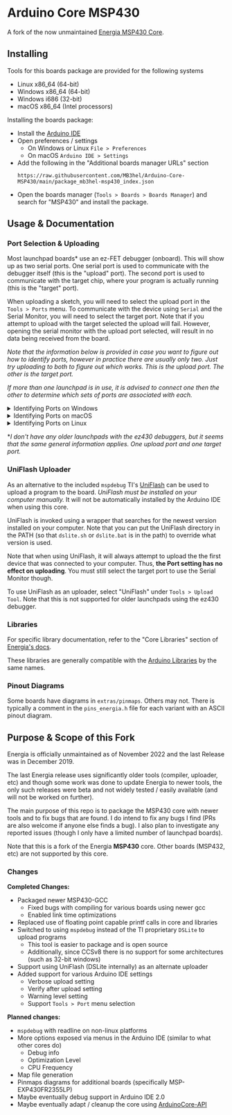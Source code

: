 # Arduino Core MSP430

A fork of the now unmaintained [Energia MSP430 Core](https://github.com/energia/msp430-lg-core).



## Installing

Tools for this boards package are provided for the following systems

- Linux x86_64 (64-bit)
- Windows x86_64 (64-bit)
- Windows i686 (32-bit)
- macOS x86_64 (Intel processors)

Installing the boards package:

- Install the [Arduino IDE](https://www.arduino.cc/en/software)
- Open preferences / settings
    - On Windows or Linux `File > Preferences`
    - On macOS `Arduino IDE > Settings`
- Add the following in the "Additional boards manager URLs" section
    ```
    https://raw.githubusercontent.com/MB3hel/Arduino-Core-MSP430/main/package_mb3hel-msp430_index.json
    ```
- Open the boards manager (`Tools > Boards > Boards Manager`) and search for "MSP430" and install the package.
 


## Usage & Documentation

### Port Selection & Uploading

Most launchpad boards&ast; use an ez-FET debugger (onboard). This will show up as two serial ports. One serial port is used to communicate with the debugger itself (this is the "upload" port). The second port is used to communicate with the target chip, where your program is actually running (this is the "target" port).

When uploading a sketch, you will need to select the upload port in the `Tools > Ports` menu. To communicate with the device using `Serial` and the Serial Monitor, you will need to select the target port. Note that if you attempt to upload with the target selected the upload will fail. However, opening the serial monitor with the upload port selected, will result in no data being received from the board.

*Note that the information below is provided in case you want to figure out how to identify ports, however in practice there are usually only two. Just try uploading to both to figure out which works. This is the upload port. The other is the target port.*

*If more than one launchpad is in use, it is advised to connect one then the other to determine which sets of ports are associated with each.*


<details><summary>Identifying Ports on Windows</summary>
<hr />
<p>

Open device manager and go to the "Ports (COM and LPT)" section and expand it.

The upload port is listed as `MSP Debug Interface (COMx)` where `x` is the number.

The target port is listed as `MSP Application UART1 (COMx)` where `x` is the number.

Note that there is not really an easy way to determine which sets of ports are on the same launchpad. It is possible by going to `Properties > Details`. Compare the "Siblings" property to other port's "Device Instance Path" property. Siblings of a device are the same physical launchpad.

</p>
<hr />
</details>

<details><summary>Identifying Ports on macOS</summary>
<hr />
<p>

On macOS, the ez-FET will show up as `/dev/cu.usbmodem[num]` devices where `[num]` is the port number. The upload port is enumerated first, so generally has a lower number than the target port. 

*Note: I'm not 100% certain the following information is always correct, but it seems to be on my system.*

To identify actual port numbers run the following command

```sh
ioreg -p IOUSB
```

Look for "MSP Tools Driver" entries and note the number after the `@` symbol (eg `MSP Tools Driver@14200000`). Note the first four digits of this number (in this example `1420`). This number is referred to as `id`.

The upload port will be `/dev/cu.usbmodem[id]1` and the target port will be `/dev/cu.usbmodem[id]3`.

If you want the serial number of the board for a certain id, run the following and look for the "USB Serial Number" entry under the device entry

```
ioreg -p IOUSB -l -b
```

</p>
<hr />
</details>



<details><summary>Identifying Ports on Linux</summary>
<hr />
<p>

On Linux, the ez-FET will show up as `/dev/ttyACMx` devices where `x` is the port number. The upload port is enumerated first, so generally has a lower number than the target port. To identify actual port numbers run the following in a terminal

```sh
$ ls /dev/serial/by-id
```

You will see output like the following where SERIAL is replaced by your board's serial number.

```
usb-Texas_Instruments_MSP_Tools_Driver_SERIAL-if00
usb-Texas_Instruments_MSP_Tools_Driver_SERIAL-if02
```

The one ending in `if00` is the upload port and `if02` the target port. Use the following command to identify which `/dev/ttyACM` ports they correspond to (the port numbers will be printed).

```sh
$ realpath usb-Texas_Instruments_MSP_Tools_Driver_SERIAL-if00
/dev/ttyACM0

$ realpath usb-Texas_Instruments_MSP_Tools_Driver_SERIAL-if02
/dev/ttyACM1
```

</p>
<hr />
</details>


&ast;*I don't have any older launchpads with the ez430 debuggers, but it seems that the same general information applies. One upload port and one target port.*


### UniFlash Uploader

As an alternative to the included `mspdebug` TI's [UniFlash](https://www.ti.com/tool/UNIFLASH) can be used to upload a program to the board. *UniFlash must be installed on your computer manually.* It will not be automatically installed by the Arduino IDE when using this core.

UniFlash is invoked using a wrapper that searches for the newest version installed on your computer. Note that you can put the UniFlash directory in the PATH (so that `dslite.sh` or `dslite.bat` is in the path) to override what version is used.

Note that when using UniFlash, it will always attempt to upload the the first device that was connected to your computer. Thus, **the Port setting has no effect on uploading**. You must still select the target port to use the Serial Monitor though.

To use UniFlash as an uploader, select "UniFlash" under `Tools > Upload Tool`. Note that this is not supported for older launchpads using the ez430 debugger.

### Libraries

For specific library documentation, refer to the "Core Libraries" section of [Energia's docs](https://energia.nu/guide/libraries/).

These libraries are generally compatible with the [Arduino Libraries](https://www.arduino.cc/reference/en/libraries/) by the same names.

### Pinout Diagrams

Some boards have diagrams in `extras/pinmaps`. Others may not. There is typically a comment in the `pins_energia.h` file for each variant with an ASCII pinout diagram.



## Purpose & Scope of this Fork

Energia is officially unmaintained as of November 2022 and the last Release was in December 2019.

The last Energia release uses significantly older tools (compiler, uploader, etc) and though some work was done to update Energia to newer tools, the only such releases were beta and not widely tested / easily available (and will not be worked on further).

The main purpose of this repo is to package the MSP430 core with newer tools and to fix bugs that are found. I do intend to fix any bugs I find (PRs are also welcome if anyone else finds a bug). I also plan to investigate any reported issues (though I only have a limited number of launchpad boards).

Note that this is a fork of the Energia **MSP430** core. Other boards (MSP432, etc) are not supported by this core.

### Changes

**Completed Changes:**  
- Packaged newer MSP430-GCC
    - Fixed bugs with compiling for various boards using newer gcc
    - Enabled link time optimizations
- Replaced use of floating point capable printf calls in core and libraries
- Switched to using `mspdebug` instead of the TI proprietary `DSLite` to upload programs
    - This tool is easier to package and is open source
    - Additionally, since CCSv8 there is no support for some architectures (such as 32-bit windows)
- Support using UniFlash (DSLite internally) as an alternate uploader
- Added support for various Arduino IDE settings
    - Verbose upload setting
    - Verify after upload setting
    - Warning level setting
    - Support `Tools > Port` menu selection

**Planned changes:**  
- `mspdebug` with readline on non-linux platforms
- More options exposed via menus in the Arduino IDE (similar to what other cores do)
    - Debug info
    - Optimization Level
    - CPU Frequency
- Map file generation
- Pinmaps diagrams for additional boards (specifically MSP-EXP430FR2355LP)
- Maybe eventually debug support in Arduino IDE 2.0
- Maybe eventually adapt / cleanup the core using [ArduinoCore-API](https://github.com/arduino/ArduinoCore-API)
